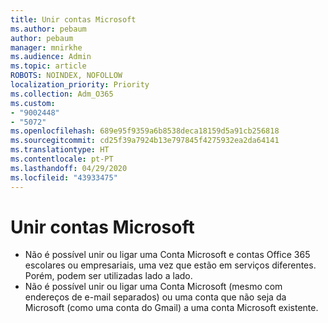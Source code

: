 ```yaml
---
title: Unir contas Microsoft
ms.author: pebaum
author: pebaum
manager: mnirkhe
ms.audience: Admin
ms.topic: article
ROBOTS: NOINDEX, NOFOLLOW
localization_priority: Priority
ms.collection: Adm_O365
ms.custom:
- "9002448"
- "5072"
ms.openlocfilehash: 689e95f9359a6b8538deca18159d5a91cb256818
ms.sourcegitcommit: cd25f39a7924b13e797845f4275932ea2da64141
ms.translationtype: HT
ms.contentlocale: pt-PT
ms.lasthandoff: 04/29/2020
ms.locfileid: "43933475"
---
```

# <a name="merge-microsoft-accounts"></a>Unir contas Microsoft

- Não é possível unir ou ligar uma Conta Microsoft e contas Office 365 escolares ou empresariais, uma vez que estão em serviços diferentes. Porém, podem ser utilizadas lado a lado.
- Não é possível unir ou ligar uma Conta Microsoft (mesmo com endereços de e-mail separados) ou uma conta que não seja da Microsoft (como uma conta do Gmail) a uma conta Microsoft existente.

